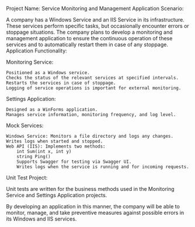 Project Name: Service Monitoring and Management Application
Scenario:

A company has a Windows Service and an IIS Service in its infrastructure. These services perform specific tasks, but occasionally encounter errors or stoppage situations. The company plans to develop a monitoring and management application to ensure the continuous operation of these services and to automatically restart them in case of any stoppage.
Application Functionality:

Monitoring Service:

    Positioned as a Windows service.
    Checks the status of the relevant services at specified intervals.
    Restarts the services in case of stoppage.
    Logging of service operations is important for external monitoring.

Settings Application:

    Designed as a WinForms application.
    Manages service information, monitoring frequency, and log level.

Mock Services:

    Windows Service: Monitors a file directory and logs any changes. Writes logs when started and stopped.
    Web API (IIS): Implements two methods:
        int Sum(int x, int y)
        string Ping()
        Supports Swagger for testing via Swagger UI.
        Writes logs when the service is running and for incoming requests.

Unit Test Project:

Unit tests are written for the business methods used in the Monitoring Service and Settings Application projects.

By developing an application in this manner, the company will be able to monitor, manage, and take preventive measures against possible errors in its Windows and IIS services.
